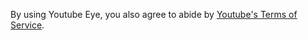 By using Youtube Eye, you also agree to abide by [Youtube's Terms of Service](https://www.youtube.com/t/terms). 


